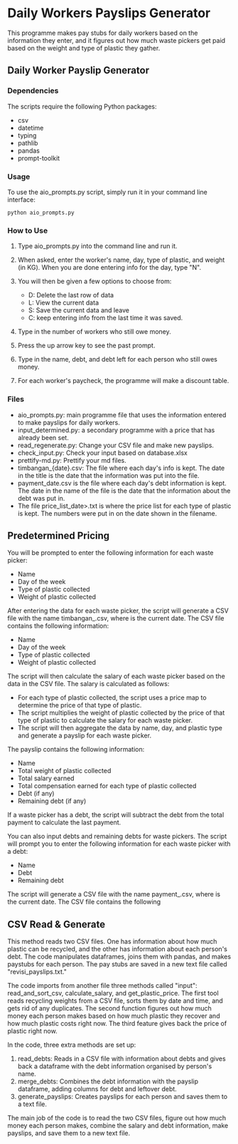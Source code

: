 # Daily Workers Payslips Generator

This programme makes pay stubs for daily workers based on the information they enter, and it figures out how much waste pickers get paid based on the weight and type of plastic they gather.

## Daily Worker Payslip Generator

### Dependencies

The scripts require the following Python packages:

- csv
- datetime
- typing
- pathlib
- pandas
- prompt-toolkit


### Usage

To use the aio_prompts.py script, simply run it in your command line interface:

```
python aio_prompts.py
```

### How to Use

1. Type aio_prompts.py into the command line and run it.

2. When asked, enter the worker's name, day, type of plastic, and weight (in KG). When you are done entering info for the day, type "N".

3. You will then be given a few options to choose from:
	- D: Delete the last row of data 
	- L: View the current data 
	- S: Save the current data and leave
	- C: keep entering info from the last time it was saved.

4. Type in the number of workers who still owe money.

5. Press the up arrow key to see the past prompt.

6. Type in the name, debt, and debt left for each person who still owes money.

7. For each worker's paycheck, the programme will make a discount table.


### Files

- aio_prompts.py: main programme file that uses the information entered to make payslips for daily workers.
- input_determined.py: a secondary programme with a price that has already been set.
- read_regenerate.py: Change your CSV file and make new payslips.
- check_input.py: Check your input based on database.xlsx
- prettify-md.py: Prettify your md files.
- timbangan_{date}.csv: The file where each day's info is kept. The date in the title is the date that the information was put into the file.
- payment_date.csv is the file where each day's debt information is kept. The date in the name of the file is the date that the information about the debt was put in.
- The file price_list_date>.txt is where the price list for each type of plastic is kept. The numbers were put in on the date shown in the filename.


## Predetermined Pricing

You will be prompted to enter the following information for each waste picker:

- Name
- Day of the week
- Type of plastic collected
- Weight of plastic collected

After entering the data for each waste picker, the script will generate a CSV file with the name timbangan_<date>.csv, where <date> is the current date. The CSV file contains the following information:

- Name
- Day of the week
- Type of plastic collected
- Weight of plastic collected

The script will then calculate the salary of each waste picker based on the data in the CSV file. The salary is calculated as follows:

- For each type of plastic collected, the script uses a price map to determine the price of that type of plastic.
- The script multiplies the weight of plastic collected by the price of that type of plastic to calculate the salary for each waste picker.
- The script will then aggregate the data by name, day, and plastic type and generate a payslip for each waste picker.

The payslip contains the following information:

- Name
- Total weight of plastic collected
- Total salary earned
- Total compensation earned for each type of plastic collected
- Debt (if any)
- Remaining debt (if any)

If a waste picker has a debt, the script will subtract the debt from the total payment to calculate the last payment.

You can also input debts and remaining debts for waste pickers. The script will prompt you to enter the following information for each waste picker with a debt:

- Name
- Debt
- Remaining debt

The script will generate a CSV file with the name payment_<date>.csv, where <date> is the current date. The CSV file contains the following

## CSV Read & Generate

This method reads two CSV files. One has information about how much plastic can be recycled, and the other has information about each person's debt. The code manipulates dataframes, joins them with pandas, and makes paystubs for each person. The pay stubs are saved in a new text file called "revisi_payslips.txt."

The code imports from another file three methods called "input": read_and_sort_csv, calculate_salary, and get_plastic_price. The first tool reads recycling weights from a CSV file, sorts them by date and time, and gets rid of any duplicates. The second function figures out how much money each person makes based on how much plastic they recover and how much plastic costs right now. The third feature gives back the price of plastic right now.

In the code, three extra methods are set up:

1. read_debts: Reads in a CSV file with information about debts and gives back a dataframe with the debt information organised by person's name.
2. merge_debts: Combines the debt information with the payslip dataframe, adding columns for debt and leftover debt.
3. generate_payslips: Creates payslips for each person and saves them to a text file.

The main job of the code is to read the two CSV files, figure out how much money each person makes, combine the salary and debt information, make payslips, and save them to a new text file.
